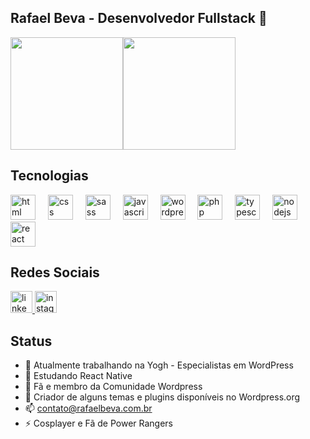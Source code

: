 ## Rafael Beva - Desenvolvedor Fullstack 👋

<div style="display:flex;">
    <a href="https://github.com/rafael019">
        <img height="180em" src="https://github-readme-stats.vercel.app/api?username=rafael019&show_icons=true&include_all_commits=true&theme=dark&count_private=true">
    </a>
    <a href="https://github.com/rafael019">
        <img height="180em" src="https://github-readme-stats.anuraghazra1.vercel.app/api/top-langs/?username=rafael019&layout=compact&langs_count=8&theme=dark"/>
    </a>
</div>

## Tecnologias

<div align="left">
  <img src="https://cdn.jsdelivr.net/gh/devicons/devicon@latest/icons/html5/html5-original.svg" height="40" alt="html logo" />
  <img width="12" />
  <img src="https://cdn.jsdelivr.net/gh/devicons/devicon@latest/icons/css3/css3-original.svg" height="40" alt="css logo"/>
  <img width="12" />
  <img src="https://cdn.jsdelivr.net/gh/devicons/devicon@latest/icons/sass/sass-original.svg" height="40" alt="sass logo" />
  <img width="12" />
  <img src="https://cdn.jsdelivr.net/gh/devicons/devicon@latest/icons/javascript/javascript-original.svg" height="40" alt="javascript logo"/>
  <img width="12" />
  <img src="https://cdn.jsdelivr.net/gh/devicons/devicon/icons/wordpress/wordpress-original.svg" height="40" alt="wordpress logo"  />
  <img width="12" />
  <img src="https://cdn.jsdelivr.net/gh/devicons/devicon/icons/php/php-original.svg" height="40" alt="php logo"  />
  <img width="12" />
  <img src="https://cdn.jsdelivr.net/gh/devicons/devicon/icons/typescript/typescript-original.svg" height="40" alt="typescript logo"  />
  <img width="12" />
  <img src="https://cdn.jsdelivr.net/gh/devicons/devicon/icons/nodejs/nodejs-original.svg" height="40" alt="nodejs logo"  />
  <img width="12" />
  <img src="https://cdn.jsdelivr.net/gh/devicons/devicon/icons/react/react-original.svg" height="40" alt="react logo"  />

</div>

## Redes Sociais

<div align="left">
  <a href="https://www.linkedin.com/in/wellington-rafael-1809b6114/" target="_blank">
    <img src="https://img.shields.io/static/v1?message=LinkedIn&logo=linkedin&label=&color=0077B5&logoColor=white&labelColor=&style=for-the-badge" height="35" alt="linkedin logo"  />
  </a>
  <a href="https://www.instagram.com/rafaelbeva19/" target="_blank">
    <img src="https://img.shields.io/static/v1?message=Instagram&logo=instagram&label=&color=E4405F&logoColor=white&labelColor=&style=for-the-badge" height="35" alt="instagram logo"  />
  </a>
</div>

## Status

- 🔭 Atualmente trabalhando na Yogh - Especialistas em WordPress
- 🌱 Estudando React Native 
- 🤔 Fã e membro da Comunidade Wordpress
- 💬 Criador de alguns temas e plugins disponíveis no Wordpress.org
- 📫 contato@rafaelbeva.com.br
- ⚡ Cosplayer e Fã de Power Rangers
